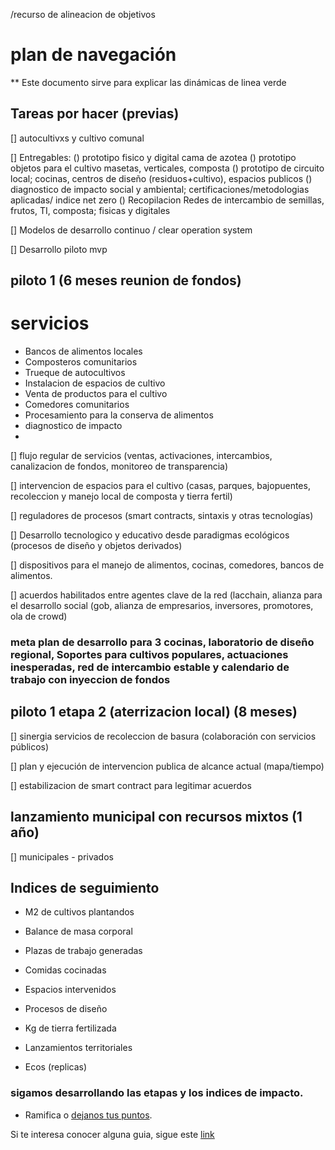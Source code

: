 /recurso de alineacion de objetivos

# plan de navegación

** Este documento sirve para explicar las dinámicas de linea verde


## Tareas por hacer (previas)

[] autocultivxs y cultivo comunal


[] Entregables: 
() prototipo fisico y digital cama de azotea
() prototipo objetos para el cultivo masetas, verticales, composta
() prototipo de circuito local; cocinas, centros de diseño (residuos+cultivo), espacios publicos
() diagnostico de impacto social y ambiental; certificaciones/metodologias aplicadas/ indice net zero
() Recopilacion Redes de intercambio de semillas, frutos, TI, composta; fisicas y digitales


[] Modelos de desarrollo continuo / clear operation system


[] Desarrollo piloto mvp 




## piloto 1 (6 meses reunion de fondos)

# servicios 

 - Bancos de alimentos locales
 - Composteros comunitarios
 - Trueque de autocultivos
 - Instalacion de espacios de cultivo
 - Venta de productos para el cultivo
 - Comedores comunitarios
 - Procesamiento para la conserva de alimentos
 - diagnostico de impacto
 - 

[] flujo regular de servicios (ventas, activaciones, intercambios, canalizacion de fondos, monitoreo de transparencia)


[] intervencion de espacios para el cultivo (casas, parques, bajopuentes, recoleccion y manejo local de composta y tierra fertil)

[] reguladores de procesos (smart contracts, sintaxis y otras tecnologías)

[] Desarrollo tecnologico y educativo desde paradigmas ecológicos (procesos de diseño y objetos derivados)

[] dispositivos para el manejo de alimentos, cocinas, comedores, bancos de alimentos.

[] acuerdos habilitados entre agentes clave de la red (lacchain, alianza para el desarrollo social (gob, alianza de empresarios, inversores, promotores, ola de crowd)

### meta plan de desarrollo para 3 cocinas, laboratorio de diseño regional, Soportes para cultivos populares, actuaciones inesperadas, red de intercambio estable y calendario de trabajo con inyeccion de fondos

 ## piloto 1 etapa 2 (aterrizacion local) (8 meses)

 [] sinergia servicios de recoleccion de basura (colaboración con servicios públicos)

 [] plan y ejecución de intervencion publica de alcance actual (mapa/tiempo)

 [] estabilizacion de smart contract para legitimar acuerdos


 ## lanzamiento municipal con recursos mixtos (1 año)

[] municipales - privados 


## Indices de seguimiento

- M2 de cultivos plantandos

- Balance de masa corporal

- Plazas de trabajo generadas

- Comidas cocinadas

- Espacios intervenidos

- Procesos de diseño

- Kg de tierra fertilizada

- Lanzamientos territoriales

- Ecos (replicas)





### sigamos desarrollando las etapas y los indices de impacto.
* Ramifica o [dejanos tus puntos](https://www.instagram.com/linea.verde.opd/).

Si te interesa conocer alguna guia, sigue este [link](https://www.onu.org.mx/agenda-2030/)

 
 
